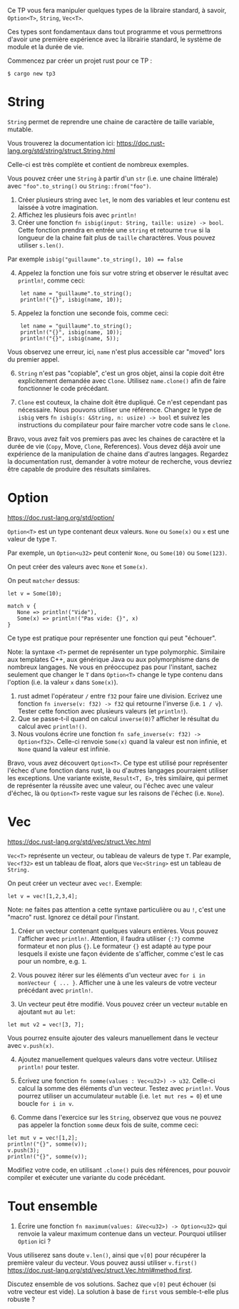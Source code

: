 Ce TP vous fera manipuler quelques types de la libraire standard, à savoir, `Option<T>`, `String`, `Vec<T>`.

Ces types sont fondamentaux dans tout programme et vous permettrons d'avoir une première expérience avec la librairie standard, le système de module et la durée de vie.

Commencez par créer un projet rust pour ce TP :

```
$ cargo new tp3
```

# String

`String` permet de reprendre une chaine de caractère de taille variable, mutable.

Vous trouverez la documentation ici: https://doc.rust-lang.org/std/string/struct.String.html

Celle-ci est très complète et contient de nombreux exemples.

Vous pouvez créer une `String` à partir d'un `str` (i.e. une chaine littérale) avec `"foo".to_string()` ou `String::from("foo")`.

1. Créer plusieurs string avec `let`, le nom des variables et leur contenu est laissée à votre imagination.
2. Affichez les plusieurs fois avec `println!`
3. Créer une fonction `fn isbig(input: String, taille: usize) -> bool`. Cette fonction prendra en entrée une `string` et retourne `true` si la longueur de la chaine fait plus de `taille` charactères. Vous pouvez utiliser `s.len()`.

Par exemple `isbig("guillaume".to_string(), 10) == false`

4. Appelez la fonction une fois sur votre string et observer le résultat avec `println!`, comme ceci:

```
    let name = "guillaume".to_string();
    println!("{}", isbig(name, 10));
```

5. Appelez la fonction une seconde fois, comme ceci:

```
    let name = "guillaume".to_string();
    println!("{}", isbig(name, 10));
    println!("{}", isbig(name, 5));
```

Vous observez une erreur, ici, `name` n'est plus accessible car "moved" lors du premier appel.

6. `String` n'est pas "copiable", c'est un gros objet, ainsi la copie doit être explicitement demandée avec `Clone`. Utilisez `name.clone()` afin de faire fonctionner le code précédant.

7. `Clone` est couteux, la chaine doit être dupliqué. Ce n'est cependant pas nécessaire. Nous pouvons utiliser une référence. Changez le type de `isbig` vers `fn isbig(s: &String, n: usize) -> bool` et suivez les instructions du compilateur pour faire marcher votre code sans le `clone`.

Bravo, vous avez fait vos premiers pas avec les chaines de caractère et la durée de vie (`Copy`, Move, `Clone`, References). Vous devez déjà avoir une expérience de la manipulation de chaine dans d'autres langages. Regardez la documentation rust, demander à votre moteur de recherche, vous devriez être capable de produire des résultats similaires.

# Option<T>

https://doc.rust-lang.org/std/option/

`Option<T>` est un type contenant deux valeurs. `None` ou `Some(x)` ou `x` est une valeur de type `T`.

Par exemple, un `Option<u32>` peut contenir `None`, ou `Some(10)` ou `Some(123)`.

On peut créer des valeurs avec `None` et `Some(x)`.

On peut `matcher` dessus:

```
let v = Some(10);

match v {
   None => println!("Vide"),
   Some(x) => println!("Pas vide: {}", x)
}
```

Ce type est pratique pour représenter une fonction qui peut "échouer".

Note: la syntaxe `<T>` permet de représenter un type polymorphic. Similaire aux templates C++, aux générique Java ou aux polymorphisme dans de nombreux langages. Ne vous en préoccupez pas pour l'instant, sachez seulement que changer le `T` dans `Option<T>` change le type contenu dans l'option (i.e. la valeur `x` dans `Some(x)`).

1. rust admet l'opérateur `/` entre `f32` pour faire une division. Ecrivez une fonction `fn inverse(v: f32) -> f32` qui retourne l'inverse (i.e. `1 / v`). Tester cette fonction avec plusieurs valeurs (et `println!`).
2. Que se passe-t-il quand on calcul `inverse(0)`? afficher le résultat du calcul avec `println!()`.
3. Nous voulons écrire une fonction `fn safe_inverse(v: f32) -> Option<f32>`. Celle-ci renvoie `Some(x)` quand la valeur est non infinie, et `None` quand la valeur est infinie.

Bravo, vous avez découvert `Option<T>`. Ce type est utilisé pour représenter l'échec d'une fonction dans rust, là ou d'autres langages pourraient utiliser les exceptions. Une variante existe, `Result<T, E>`, très similaire, qui permet de représenter la réussite avec une valeur, ou l'échec avec une valeur d'échec, là ou `Option<T>` reste vague sur les raisons de l'échec (i.e. `None`).

# Vec<T>

https://doc.rust-lang.org/std/vec/struct.Vec.html

`Vec<T>` représente un vecteur, ou tableau de valeurs de type `T`. Par example, `Vec<f32>` est un tableau de float, alors que `Vec<String>` est un tableau de `String.`

On peut créer un vecteur avec `vec!`. Exemple:

```
let v = vec![1,2,3,4];
```

Note: ne faites pas attention a cette syntaxe particulière ou au `!`, c'est une "macro" rust. Ignorez ce détail pour l'instant.


1. Créer un vecteur contenant quelques valeurs entières. Vous pouvez l'afficher avec `println!`. Attention, il faudra utiliser `{:?}` comme formateur et non plus `{}`. Le formateur `{}` est adapté au type pour lesquels il existe une façon évidente de s'afficher, comme c'est le cas pour un nombre, e.g. `1`.

2. Vous pouvez itérer sur les éléments d'un vecteur avec `for i in monVecteur { ... }`. Afficher une à une les valeurs de votre vecteur précédant avec `println!`.

3. Un vecteur peut être modifié. Vous pouvez créer un vecteur `mut`able en ajoutant `mut` au `let`:

```
let mut v2 = vec![3, 7];
```

Vous pourrez ensuite ajouter des valeurs manuellement dans le vecteur avec `v.push(x)`.

4. Ajoutez manuellement quelques valeurs dans votre vecteur. Utilisez `println!` pour tester.

5. Écrivez une fonction `fn somme(values : Vec<u32>) -> u32`. Celle-ci calcul la somme des éléments d'un vecteur. Testez avec `println!`. Vous pourrez utiliser un accumulateur `mut`able (i.e. `let mut res = 0`) et une boucle `for i in v`.

6. Comme dans l'exercice sur les `String`, observez que vous ne pouvez pas appeler la fonction `somme` deux fois de suite, comme ceci:

```
let mut v = vec![1,2];
println!("{}", somme(v));
v.push(3);
println!("{}", somme(v));
```

Modifiez votre code, en utilisant `.clone()` puis des références, pour pouvoir compiler et exécuter une variante du code précédant.

# Tout ensemble

1. Écrire une fonction `fn maximum(values: &Vec<u32>) -> Option<u32>` qui renvoie la valeur maximum contenue dans un vecteur. Pourquoi utiliser `Option` ici ?

Vous utiliserez sans doute `v.len()`, ainsi que `v[0]` pour récupérer la première valeur du vecteur. Vous pouvez aussi utiliser `v.first()` https://doc.rust-lang.org/std/vec/struct.Vec.html#method.first.

Discutez ensemble de vos solutions. Sachez que `v[0]` peut échouer (si votre vecteur est vide). La solution à base de `first` vous semble-t-elle plus robuste ? 
